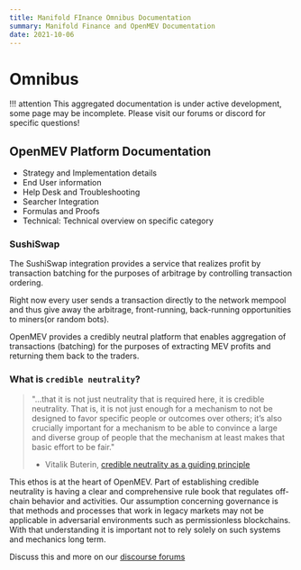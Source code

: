```yaml
---
title: Manifold FInance Omnibus Documentation
summary: Manifold Finance and OpenMEV Documentation
date: 2021-10-06
---
```


# Omnibus

!!! attention 
    This aggregated documentation is under active development, some page may be incomplete. 
    Please visit our forums or discord for specific questions!


## OpenMEV Platform Documentation

- Strategy and Implementation details
- End User information
- Help Desk and Troubleshooting
- Searcher Integration
- Formulas and Proofs
- Technical: Technical overview on specific category

### SushiSwap

The SushiSwap integration provides a service that realizes profit by transaction
batching for the purposes of arbitrage by controlling transaction ordering.

Right now every user sends a transaction directly to the network mempool and
thus give away the arbitrage, front-running, back-running opportunities to
miners(or random bots).

OpenMEV provides a credibly neutral platform that enables aggregation of
transactions (batching) for the purposes of extracting MEV profits and returning
them back to the traders.

### What is `credible neutrality`?

> "...that it is not just neutrality that is required here, it is credible
> neutrality. That is, it is not just enough for a mechanism to not be designed
> to favor specific people or outcomes over others; it’s also crucially
> important for a mechanism to be able to convince a large and diverse group of
> people that the mechanism at least makes that basic effort to be fair."
>
> - Vitalik Buterin,
>   [credible neutrality as a guiding principle](https://nakamoto.com/credible-neutrality/)

This ethos is at the heart of OpenMEV. Part of establishing credible neutrality
is having a clear and comprehensive rule book that regulates off-chain behavior
and activities. Our assumption concerning governance is that methods and
processes that work in legacy markets may not be applicable in adversarial
environments such as permissionless blockchains. With that understanding it is
important not to rely solely on such systems and mechanics long term.

Discuss this and more on our
[discourse forums](https://forums.manifoldfinance.com)
